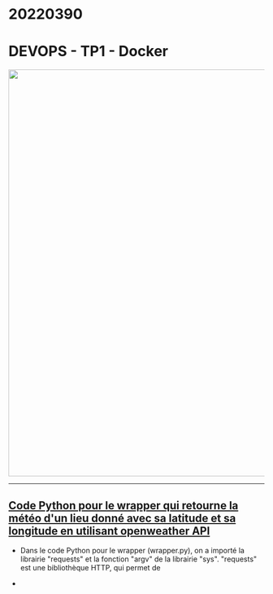 # 20220390

# DEVOPS - TP1 - Docker

<img src="https://encrypted-tbn0.gstatic.com/images?q=tbn:ANd9GcTAMP3MixLCsL2vZogd3hDqesHf8spC96L5jw&usqp=CAU" width=800>

---
## **<u >Code Python pour le wrapper qui retourne la météo d'un lieu donné avec sa latitude et sa longitude en utilisant openweather API</u>**



- Dans le code Python pour le wrapper (wrapper.py), on a importé la librairie "requests" et la fonction "argv" de la librairie "sys". 
"requests" est une bibliothèque HTTP, qui permet de 

- 


